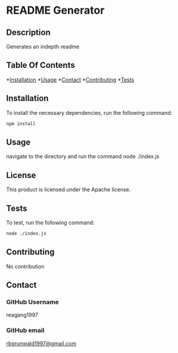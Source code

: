
# README Generator

## Description
Generates an indepth readme

## Table Of Contents
*[Installation](#install)
*[Usage](#usage)
*[Contact](#contact)
*[Contributing](#contribute)
*[Tests](#tests)

## Installation
To install the necessary dependencies, run the following command:
```md
npm install
```

## Usage
navigate to the directory and run the command node ./index.js

## License
This product is licensed under the Apache license.

## Tests
To test, run the following command:
```md
node ./index.js
```

## Contributing
No contribution


## Contact
### GitHub Username
reagang1997

### GitHub email
rbgrunwald1997@gmail.com

